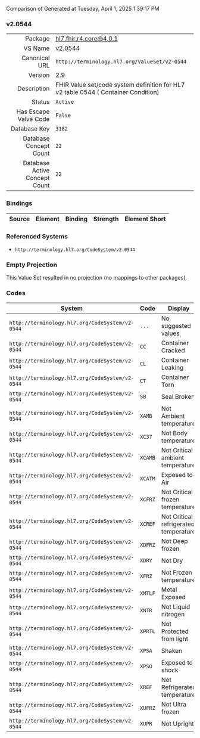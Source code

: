 Comparison of 
Generated at Tuesday, April 1, 2025 1:39:17 PM

### v2.0544

|      |     |
| ---: | --- |
| Package | hl7.fhir.r4.core@4.0.1 |
| VS Name | v2.0544 |
| Canonical URL | `http://terminology.hl7.org/ValueSet/v2-0544` |
| Version | 2.9 |
| Description | FHIR Value set/code system definition for HL7 v2 table 0544 ( Container Condition) |
| Status | `Active` |
| Has Escape Valve Code | `False` |
| Database Key | `3182` |
| Database Concept Count | `22` |
| Database Active Concept Count | `22` |
### Bindings

| Source | Element | Binding | Strength | Element Short |
| ------ | ------- | ------- | -------- | ------------- |

### Referenced Systems

* `http://terminology.hl7.org/CodeSystem/v2-0544`
### Empty Projection

This Value Set resulted in no projection (no mappings to other packages).

### Codes

| System | Code | Display |
| ------ | ---- | ------- |
| `http://terminology.hl7.org/CodeSystem/v2-0544` | `...` | No suggested values |
| `http://terminology.hl7.org/CodeSystem/v2-0544` | `CC` | Container Cracked |
| `http://terminology.hl7.org/CodeSystem/v2-0544` | `CL` | Container Leaking |
| `http://terminology.hl7.org/CodeSystem/v2-0544` | `CT` | Container Torn |
| `http://terminology.hl7.org/CodeSystem/v2-0544` | `SB` | Seal Broken |
| `http://terminology.hl7.org/CodeSystem/v2-0544` | `XAMB` | Not Ambient temperature |
| `http://terminology.hl7.org/CodeSystem/v2-0544` | `XC37` | Not Body temperature |
| `http://terminology.hl7.org/CodeSystem/v2-0544` | `XCAMB` | Not Critical ambient temperature |
| `http://terminology.hl7.org/CodeSystem/v2-0544` | `XCATM` | Exposed to Air |
| `http://terminology.hl7.org/CodeSystem/v2-0544` | `XCFRZ` | Not Critical frozen temperature |
| `http://terminology.hl7.org/CodeSystem/v2-0544` | `XCREF` | Not Critical refrigerated temperature |
| `http://terminology.hl7.org/CodeSystem/v2-0544` | `XDFRZ` | Not Deep frozen |
| `http://terminology.hl7.org/CodeSystem/v2-0544` | `XDRY` | Not Dry |
| `http://terminology.hl7.org/CodeSystem/v2-0544` | `XFRZ` | Not Frozen temperature |
| `http://terminology.hl7.org/CodeSystem/v2-0544` | `XMTLF` | Metal Exposed |
| `http://terminology.hl7.org/CodeSystem/v2-0544` | `XNTR` | Not Liquid nitrogen |
| `http://terminology.hl7.org/CodeSystem/v2-0544` | `XPRTL` | Not Protected from light |
| `http://terminology.hl7.org/CodeSystem/v2-0544` | `XPSA` | Shaken |
| `http://terminology.hl7.org/CodeSystem/v2-0544` | `XPSO` | Exposed to shock |
| `http://terminology.hl7.org/CodeSystem/v2-0544` | `XREF` | Not Refrigerated temperature |
| `http://terminology.hl7.org/CodeSystem/v2-0544` | `XUFRZ` | Not Ultra frozen |
| `http://terminology.hl7.org/CodeSystem/v2-0544` | `XUPR` | Not Upright |
